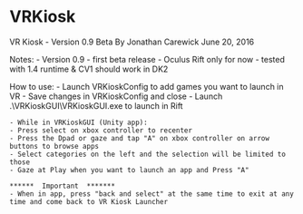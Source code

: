 # VRKiosk
VR Kiosk - Version 0.9 Beta
By Jonathan Carewick
June 20, 2016

Notes: 	- Version 0.9 - first beta release
	- Oculus Rift only for now - tested with 1.4 runtime & CV1 should work in DK2

How to use:
	- Launch VRKioskConfig to add games you want to launch in VR
	- Save changes in VRKioskConfig and close
	- Launch .\VRKioskGUI\VRKioskGUI.exe to launch in Rift

	- While in VRKioskGUI (Unity app):
	- Press select on xbox controller to recenter
	- Press the Dpad or gaze and tap "A" on xbox controller on arrow buttons to browse apps
	- Select categories on the left and the selection will be limited to those
	- Gaze at Play when you want to launch an app and Press "A"

	******  Important  *******
	- When in app, press "back and select" at the same time to exit at any time and come back to VR Kiosk Launcher
